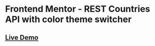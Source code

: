 # Frontend Mentor - REST Countries API with color theme switcher

## [Live Demo](https://islamkamalx1.github.io/Country-App/)

